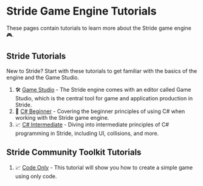# Stride Game Engine Tutorials

These pages contain tutorials to learn more about the Stride game engine 🎮.

## Stride Tutorials

New to Stride? Start with these tutorials to get familiar with the basics of the engine and the Game Studio.

1. 🛠️ [Game Studio](https://doc.stride3d.net/latest/en/tutorials/gamestudio/index.html) - The Stride engine comes with an editor called Game Studio, which is the central tool for game and application production in Stride.
1. 🌱 [C# Beginner](https://doc.stride3d.net/latest/en/tutorials/csharpbeginner/index.html) - Covering the beginner principles of using C# when working with the Stride game engine.
1. 📈 [C# Intermediate](https://doc.stride3d.net/latest/en/tutorials/csharpintermediate/index.html) - Diving into intermediate principles of C# programming in Stride, including UI, collisions, and more.

## Stride Community Toolkit Tutorials

1. 📈 [Code Only](code-only/index.md) - This tutorial will show you how to create a simple game using only code.